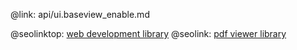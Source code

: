 @link: api/ui.baseview_enable.md

@seolinktop: [web development library](https://webix.com)
@seolink: [pdf viewer library](https://webix.com/widget/html5_pdf_viewer/)